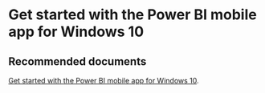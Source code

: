   <properties
	pageTitle="windows"
	description="windows"
	service="microsoft.PowerBIDedicated"
	resource="capacities"
	authors="pjfreitas"
	ms.author="pfreitas"	
	displayOrder="320"
	selfHelpType="generic"
	supportTopicIds="32628175"
	productPesIds="16334"
	cloudEnvironments="public, MoonCake, fairfax" 
	articleId="9f0e9887-7f9e-d041-bafa-0cf3a5b3ed65"
/>

# Get started with the Power BI mobile app for Windows 10

## **Recommended documents**

[Get started with the Power BI mobile app for Windows 10](https://docs.microsoft.com/power-bi/consumer/mobile/mobile-windows-10-phone-app-get-started).<br>